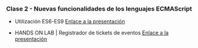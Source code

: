 ### Clase 2 - Nuevas funcionalidades de los lenguajes ECMAScript

- Utilización ES6-ES9 [Enlace a la presentación](https://docs.google.com/presentation/d/1vJscesMmwys7SrNkPPjuvD7dHLNK1awl-wuXBdlH6KA/edit#slide=id.p7)

- HANDS ON LAB | Registrador de tickets de eventos [Enlace a la presentación](https://docs.google.com/presentation/d/1jPxU38oObKKsut8ttUDKzWwCiDEW2CQLRQGNICS_4MQ/edit#slide=id.g11af22068b0_8_705)
